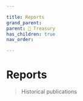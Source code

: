```yaml
---

title: Reports
grand_parent:
parent: 👑 Treasury
has_children: true
nav_order:

---
```


# Reports
> Historical publications
